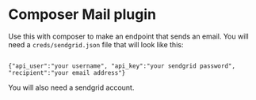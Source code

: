 Composer Mail plugin
====================

Use this with composer to make an endpoint that sends an email. You will need a `creds/sendgrid.json` file that will look like this:

```

{"api_user":"your username", "api_key":"your sendgrid password", "recipient":"your email address"}

```

You will also need a sendgrid account.
